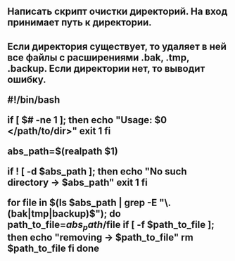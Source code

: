 <H2>Написать скрипт очистки директорий. На вход принимает путь к директории.<H2>
Если директория существует, то удаляет в ней все файлы с расширениями .bak, .tmp, .backup.
Если директории нет, то выводит ошибку.

#!/bin/bash

if [ $# -ne 1 ]; then
    echo "Usage: $0 </path/to/dir>"
    exit 1
fi

abs_path=$(realpath $1)

if ! [ -d $abs_path ]; then
    echo "No such directory -> $abs_path"
    exit 1
fi

for file in $(ls $abs_path | grep -E "\.(bak|tmp|backup)$"); do
    path_to_file=$abs_path/$file
    if [ -f $path_to_file ]; then
        echo "removing -> $path_to_file"
        rm $path_to_file
    fi
done
